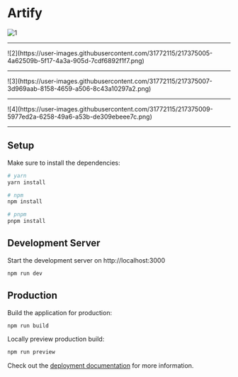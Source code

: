 # Artify

![1](https://user-images.githubusercontent.com/31772115/217375000-3e9af1ad-dedd-4a07-a040-7f7e21af1b04.png)
<hr>
![2](https://user-images.githubusercontent.com/31772115/217375005-4a62509b-5f17-4a3a-905d-7cdf6892f1f7.png)
<hr>
![3](https://user-images.githubusercontent.com/31772115/217375007-3d969aab-8158-4659-a506-8c43a10297a2.png)
<hr>
![4](https://user-images.githubusercontent.com/31772115/217375009-5977ed2a-6258-49a6-a53b-de309ebeee7c.png)
<hr>


## Setup

Make sure to install the dependencies:

```bash
# yarn
yarn install

# npm
npm install

# pnpm
pnpm install
```

## Development Server

Start the development server on http://localhost:3000

```bash
npm run dev
```

## Production

Build the application for production:

```bash
npm run build
```

Locally preview production build:

```bash
npm run preview
```

Check out the [deployment documentation](https://nuxt.com/docs/getting-started/deployment) for more information.

